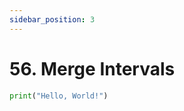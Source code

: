```yaml
---
sidebar_position: 3
---
```


# 56. Merge Intervals

```python novice-high/02/02/2
print("Hello, World!")
```
